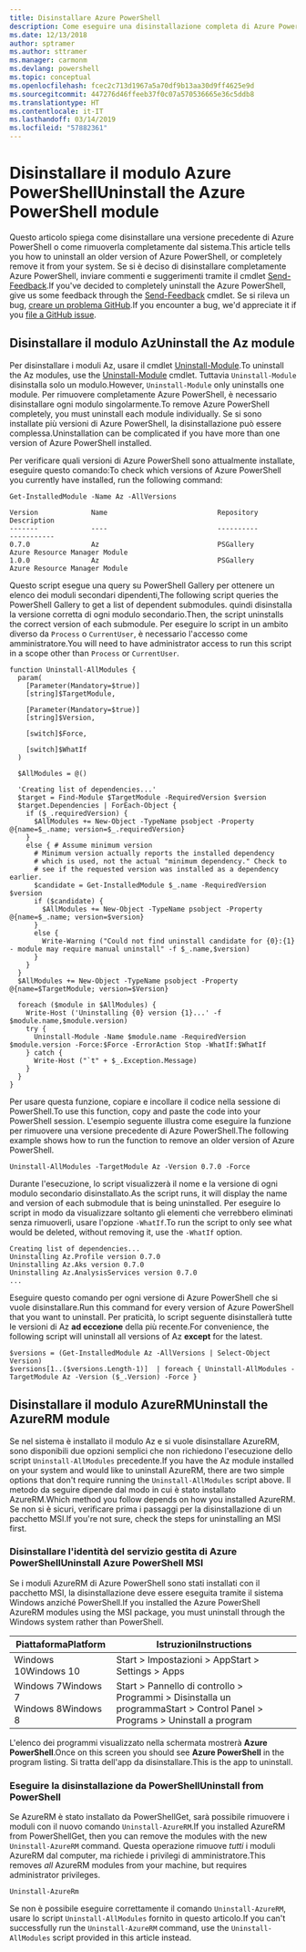```yaml
---
title: Disinstallare Azure PowerShell
description: Come eseguire una disinstallazione completa di Azure PowerShell
ms.date: 12/13/2018
author: sptramer
ms.author: sttramer
ms.manager: carmonm
ms.devlang: powershell
ms.topic: conceptual
ms.openlocfilehash: fcec2c713d1967a5a70df9b13aa30d9ff4625e9d
ms.sourcegitcommit: 447276d46ffeeb37f0c07a570536665e36c5ddb8
ms.translationtype: HT
ms.contentlocale: it-IT
ms.lasthandoff: 03/14/2019
ms.locfileid: "57882361"
---
```

# <a name="uninstall-the-azure-powershell-module"></a><span data-ttu-id="aef1b-103">Disinstallare il modulo Azure PowerShell</span><span class="sxs-lookup"><span data-stu-id="aef1b-103">Uninstall the Azure PowerShell module</span></span>

<span data-ttu-id="aef1b-104">Questo articolo spiega come disinstallare una versione precedente di Azure PowerShell o come rimuoverla completamente dal sistema.</span><span class="sxs-lookup"><span data-stu-id="aef1b-104">This article tells you how to uninstall an older version of Azure PowerShell, or completely remove it from your system.</span></span> <span data-ttu-id="aef1b-105">Se si è deciso di disinstallare completamente Azure PowerShell, inviare commenti e suggerimenti tramite il cmdlet [Send-Feedback](/powershell/module/az.accounts/send-feedback).</span><span class="sxs-lookup"><span data-stu-id="aef1b-105">If you've decided to completely uninstall the Azure PowerShell, give us some feedback through the [Send-Feedback](/powershell/module/az.accounts/send-feedback) cmdlet.</span></span>
<span data-ttu-id="aef1b-106">Se si rileva un bug, [creare un problema GitHub](https://github.com/azure/azure-powershell/issues).</span><span class="sxs-lookup"><span data-stu-id="aef1b-106">If you encounter a bug, we'd appreciate it if you [file a GitHub issue](https://github.com/azure/azure-powershell/issues).</span></span>

## <a name="uninstall-the-az-module"></a><span data-ttu-id="aef1b-107">Disinstallare il modulo Az</span><span class="sxs-lookup"><span data-stu-id="aef1b-107">Uninstall the Az module</span></span>

<span data-ttu-id="aef1b-108">Per disinstallare i moduli Az, usare il cmdlet [Uninstall-Module](/powershell/module/powershellget/uninstall-module).</span><span class="sxs-lookup"><span data-stu-id="aef1b-108">To uninstall the Az modules, use the [Uninstall-Module](/powershell/module/powershellget/uninstall-module) cmdlet.</span></span> <span data-ttu-id="aef1b-109">Tuttavia `Uninstall-Module` disinstalla solo un modulo.</span><span class="sxs-lookup"><span data-stu-id="aef1b-109">However, `Uninstall-Module` only uninstalls one module.</span></span> <span data-ttu-id="aef1b-110">Per rimuovere completamente Azure PowerShell, è necessario disinstallare ogni modulo singolarmente.</span><span class="sxs-lookup"><span data-stu-id="aef1b-110">To remove Azure PowerShell completely, you must uninstall each module individually.</span></span> <span data-ttu-id="aef1b-111">Se si sono installate più versioni di Azure PowerShell, la disinstallazione può essere complessa.</span><span class="sxs-lookup"><span data-stu-id="aef1b-111">Uninstallation can be complicated if you have more than one version of Azure PowerShell installed.</span></span>

<span data-ttu-id="aef1b-112">Per verificare quali versioni di Azure PowerShell sono attualmente installate, eseguire questo comando:</span><span class="sxs-lookup"><span data-stu-id="aef1b-112">To check which versions of Azure PowerShell you currently have installed, run the following command:</span></span>

```powershell-interactive
Get-InstalledModule -Name Az -AllVersions
```

```output
Version             Name                           Repository           Description
-------             ----                           ----------           -----------
0.7.0               Az                             PSGallery            Azure Resource Manager Module
1.0.0               Az                             PSGallery            Azure Resource Manager Module
```

<span data-ttu-id="aef1b-113">Questo script esegue una query su PowerShell Gallery per ottenere un elenco dei moduli secondari dipendenti,</span><span class="sxs-lookup"><span data-stu-id="aef1b-113">The following script queries the PowerShell Gallery to get a list of dependent submodules.</span></span> <span data-ttu-id="aef1b-114">quindi disinstalla la versione corretta di ogni modulo secondario.</span><span class="sxs-lookup"><span data-stu-id="aef1b-114">Then, the script uninstalls the correct version of each submodule.</span></span> <span data-ttu-id="aef1b-115">Per eseguire lo script in un ambito diverso da `Process` o `CurrentUser`, è necessario l'accesso come amministratore.</span><span class="sxs-lookup"><span data-stu-id="aef1b-115">You will need to have administrator access to run this script in a scope other than `Process` or `CurrentUser`.</span></span>

```powershell-interactive
function Uninstall-AllModules {
  param(
    [Parameter(Mandatory=$true)]
    [string]$TargetModule,

    [Parameter(Mandatory=$true)]
    [string]$Version,

    [switch]$Force,

    [switch]$WhatIf
  )
  
  $AllModules = @()
  
  'Creating list of dependencies...'
  $target = Find-Module $TargetModule -RequiredVersion $version
  $target.Dependencies | ForEach-Object {
    if ($_.requiredVersion) {
      $AllModules += New-Object -TypeName psobject -Property @{name=$_.name; version=$_.requiredVersion}
    }
    else { # Assume minimum version
      # Minimum version actually reports the installed dependency
      # which is used, not the actual "minimum dependency." Check to
      # see if the requested version was installed as a dependency earlier.
      $candidate = Get-InstalledModule $_.name -RequiredVersion $version
      if ($candidate) {
        $AllModules += New-Object -TypeName psobject -Property @{name=$_.name; version=$version}
      }
      else {
        Write-Warning ("Could not find uninstall candidate for {0}:{1} - module may require manual uninstall" -f $_.name,$version)
      }
    }
  }
  $AllModules += New-Object -TypeName psobject -Property @{name=$TargetModule; version=$Version}

  foreach ($module in $AllModules) {
    Write-Host ('Uninstalling {0} version {1}...' -f $module.name,$module.version)
    try {
      Uninstall-Module -Name $module.name -RequiredVersion $module.version -Force:$Force -ErrorAction Stop -WhatIf:$WhatIf
    } catch {
      Write-Host ("`t" + $_.Exception.Message)
    }
  }
}
```

<span data-ttu-id="aef1b-116">Per usare questa funzione, copiare e incollare il codice nella sessione di PowerShell.</span><span class="sxs-lookup"><span data-stu-id="aef1b-116">To use this function, copy and paste the code into your PowerShell session.</span></span> <span data-ttu-id="aef1b-117">L'esempio seguente illustra come eseguire la funzione per rimuovere una versione precedente di Azure PowerShell.</span><span class="sxs-lookup"><span data-stu-id="aef1b-117">The following example shows how to run the function to remove an older version of Azure PowerShell.</span></span>

```powershell-interactive
Uninstall-AllModules -TargetModule Az -Version 0.7.0 -Force
```

<span data-ttu-id="aef1b-118">Durante l'esecuzione, lo script visualizzerà il nome e la versione di ogni modulo secondario disinstallato.</span><span class="sxs-lookup"><span data-stu-id="aef1b-118">As the script runs, it will display the name and version of each submodule that is being uninstalled.</span></span> <span data-ttu-id="aef1b-119">Per eseguire lo script in modo da visualizzare soltanto gli elementi che verrebbero eliminati senza rimuoverli, usare l'opzione `-WhatIf`.</span><span class="sxs-lookup"><span data-stu-id="aef1b-119">To run the script to only see what would be deleted, without removing it, use the `-WhatIf` option.</span></span>

```output
Creating list of dependencies...
Uninstalling Az.Profile version 0.7.0
Uninstalling Az.Aks version 0.7.0
Uninstalling Az.AnalysisServices version 0.7.0
...
```

<span data-ttu-id="aef1b-120">Eseguire questo comando per ogni versione di Azure PowerShell che si vuole disinstallare.</span><span class="sxs-lookup"><span data-stu-id="aef1b-120">Run this command for every version of Azure PowerShell that you want to uninstall.</span></span> <span data-ttu-id="aef1b-121">Per praticità, lo script seguente disinstallerà tutte le versioni di Az __ad eccezione__ della più recente.</span><span class="sxs-lookup"><span data-stu-id="aef1b-121">For convenience, the following script will uninstall all versions of Az __except__ for the latest.</span></span>

```powershell-interactive
$versions = (Get-InstalledModule Az -AllVersions | Select-Object Version)
$versions[1..($versions.Length-1)]  | foreach { Uninstall-AllModules -TargetModule Az -Version ($_.Version) -Force }
```

## <a name="uninstall-the-azurerm-module"></a><span data-ttu-id="aef1b-122">Disinstallare il modulo AzureRM</span><span class="sxs-lookup"><span data-stu-id="aef1b-122">Uninstall the AzureRM module</span></span>

<span data-ttu-id="aef1b-123">Se nel sistema è installato il modulo Az e si vuole disinstallare AzureRM, sono disponibili due opzioni semplici che non richiedono l'esecuzione dello script `Uninstall-AllModules` precedente.</span><span class="sxs-lookup"><span data-stu-id="aef1b-123">If you have the Az module installed on your system and would like to uninstall AzureRM, there are two simple options that don't require running the `Uninstall-AllModules` script above.</span></span> <span data-ttu-id="aef1b-124">Il metodo da seguire dipende dal modo in cui è stato installato AzureRM.</span><span class="sxs-lookup"><span data-stu-id="aef1b-124">Which method you follow depends on how you installed AzureRM.</span></span>
<span data-ttu-id="aef1b-125">Se non si è sicuri, verificare prima i passaggi per la disinstallazione di un pacchetto MSI.</span><span class="sxs-lookup"><span data-stu-id="aef1b-125">If you're not sure, check the steps for uninstalling an MSI first.</span></span>

### <a name="uninstall-azure-powershell-msi"></a><span data-ttu-id="aef1b-126">Disinstallare l'identità del servizio gestita di Azure PowerShell</span><span class="sxs-lookup"><span data-stu-id="aef1b-126">Uninstall Azure PowerShell MSI</span></span>

<span data-ttu-id="aef1b-127">Se i moduli AzureRM di Azure PowerShell sono stati installati con il pacchetto MSI, la disinstallazione deve essere eseguita tramite il sistema Windows anziché PowerShell.</span><span class="sxs-lookup"><span data-stu-id="aef1b-127">If you installed the Azure PowerShell AzureRM modules using the MSI package, you must uninstall through the Windows system rather than PowerShell.</span></span>

| <span data-ttu-id="aef1b-128">Piattaforma</span><span class="sxs-lookup"><span data-stu-id="aef1b-128">Platform</span></span> | <span data-ttu-id="aef1b-129">Istruzioni</span><span class="sxs-lookup"><span data-stu-id="aef1b-129">Instructions</span></span> |
|----------|--------------|
| <span data-ttu-id="aef1b-130">Windows 10</span><span class="sxs-lookup"><span data-stu-id="aef1b-130">Windows 10</span></span> | <span data-ttu-id="aef1b-131">Start > Impostazioni > App</span><span class="sxs-lookup"><span data-stu-id="aef1b-131">Start > Settings > Apps</span></span> |
| <span data-ttu-id="aef1b-132">Windows 7</span><span class="sxs-lookup"><span data-stu-id="aef1b-132">Windows 7</span></span> </br><span data-ttu-id="aef1b-133">Windows 8</span><span class="sxs-lookup"><span data-stu-id="aef1b-133">Windows 8</span></span> | <span data-ttu-id="aef1b-134">Start > Pannello di controllo > Programmi > Disinstalla un programma</span><span class="sxs-lookup"><span data-stu-id="aef1b-134">Start > Control Panel > Programs > Uninstall a program</span></span> |

<span data-ttu-id="aef1b-135">L'elenco dei programmi visualizzato nella schermata mostrerà __Azure PowerShell__.</span><span class="sxs-lookup"><span data-stu-id="aef1b-135">Once on this screen you should see __Azure PowerShell__ in the program listing.</span></span> <span data-ttu-id="aef1b-136">Si tratta dell'app da disinstallare.</span><span class="sxs-lookup"><span data-stu-id="aef1b-136">This is the app to uninstall.</span></span>

### <a name="uninstall-from-powershell"></a><span data-ttu-id="aef1b-137">Eseguire la disinstallazione da PowerShell</span><span class="sxs-lookup"><span data-stu-id="aef1b-137">Uninstall from PowerShell</span></span>

<span data-ttu-id="aef1b-138">Se AzureRM è stato installato da PowerShellGet, sarà possibile rimuovere i moduli con il nuovo comando `Uninstall-AzureRM`.</span><span class="sxs-lookup"><span data-stu-id="aef1b-138">If you installed AzureRM from PowerShellGet, then you can remove the modules with the new `Uninstall-AzureRM` command.</span></span> <span data-ttu-id="aef1b-139">Questa operazione rimuove _tutti_ i moduli AzureRM dal computer, ma richiede i privilegi di amministratore.</span><span class="sxs-lookup"><span data-stu-id="aef1b-139">This removes _all_ AzureRM modules from your machine, but requires administrator privileges.</span></span>

```powershell-interactive
Uninstall-AzureRm
```

<span data-ttu-id="aef1b-140">Se non è possibile eseguire correttamente il comando `Uninstall-AzureRM`, usare lo script `Uninstall-AllModules` fornito in questo articolo.</span><span class="sxs-lookup"><span data-stu-id="aef1b-140">If you can't successfully run the `Uninstall-AzureRM` command, use the `Uninstall-AllModules` script provided in this article instead.</span></span>
